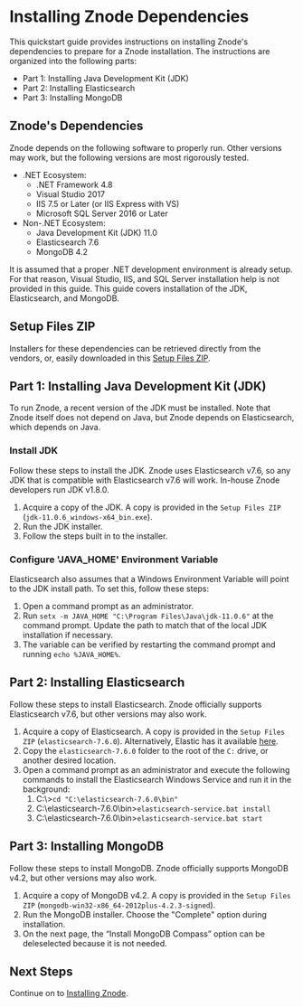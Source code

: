 # Installing Znode Dependencies
This quickstart guide provides instructions on installing Znode's dependencies to prepare for a Znode installation. The instructions are organized into the following parts:
* Part 1: Installing Java Development Kit (JDK)
* Part 2: Installing Elasticsearch
* Part 3: Installing MongoDB

## Znode's Dependencies
Znode depends on the following software to properly run. Other versions may work, but the following versions are most rigorously tested.
- .NET Ecosystem:
    - .NET Framework 4.8
    - Visual Studio 2017
    - IIS 7.5 or Later (or IIS Express with VS)
    - Microsoft SQL Server 2016 or Later
- Non-.NET Ecosystem:
    - Java Development Kit (JDK) 11.0
    - Elasticsearch 7.6
    - MongoDB 4.2

It is assumed that a proper .NET development environment is already setup. For that reason, Visual Studio, IIS, and SQL Server installation help is not provided in this guide. This guide covers installation of the JDK, Elasticsearch, and MongoDB.

## Setup Files ZIP

Installers for these dependencies can be retrieved directly from the vendors, or, easily downloaded in this [Setup Files ZIP](https://drive.google.com/file/d/17eZQCL2Ggaf-MY7j-uy1Cfxqmys38BKF/view?usp=sharing).

## Part 1: Installing Java Development Kit (JDK)
To run Znode, a recent version of the JDK must be installed. Note that Znode itself does not depend on Java, but Znode depends on Elasticsearch, which depends on Java.

### Install JDK
Follow these steps to install the JDK. Znode uses Elasticsearch v7.6, so any JDK that is compatible with Elasticsearch v7.6 will work. In-house Znode developers run JDK v1.8.0.
1. Acquire a copy of the JDK. A copy is provided in the `Setup Files ZIP` (`jdk-11.0.6_windows-x64_bin.exe`).
1. Run the JDK installer.
1. Follow the steps built in to the installer.

### Configure 'JAVA_HOME' Environment Variable
Elasticsearch also assumes that a Windows Environment Variable will point to the JDK install path. To set this, follow these steps:
1. Open a command prompt as an administrator.
1. Run `setx -m JAVA_HOME "C:\Program Files\Java\jdk-11.0.6"` at the command prompt. Update the path to match that of the local JDK installation if necessary.
1. The variable can be verified by restarting the command prompt and running `echo %JAVA_HOME%`.

## Part 2: Installing Elasticsearch
Follow these steps to install Elasticsearch. Znode officially supports Elasticsearch v7.6, but other versions may also work.
1. Acquire a copy of Elasticsearch. A copy is provided in the `Setup Files ZIP` (`elasticsearch-7.6.0`). Alternatively, Elastic has it available [here](https://www.elastic.co/downloads/past-releases/elasticsearch-7-6-0).
1. Copy the `elasticsearch-7.6.0` folder to the root of the `C:` drive, or another desired location.
1. Open a command prompt as an administrator and execute the following commands to install the Elasticsearch Windows Service and run it in the background:
    1. C:\\>`cd "C:\elasticsearch-7.6.0\bin"`
    1. C:\elasticsearch-7.6.0\bin>`elasticsearch-service.bat install`
    1. C:\elasticsearch-7.6.0\bin>`elasticsearch-service.bat start`

## Part 3: Installing MongoDB
Follow these steps to install MongoDB. Znode officially supports MongoDB v4.2, but other versions may also work.
1. Acquire a copy of MongoDB v4.2. A copy is provided in the `Setup Files ZIP` (`mongodb-win32-x86_64-2012plus-4.2.3-signed`).
1. Run the MongoDB installer. Choose the "Complete" option during installation.
1. On the next page, the “Install MongoDB Compass” option can be deleselected because it is not needed.

## Next Steps
Continue on to [Installing Znode](../installing-znode/README.md).
